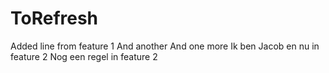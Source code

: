 # ToRefresh
Added line from feature 1 
And another
And one more
Ik ben Jacob en nu in feature 2
Nog een regel in feature 2 
